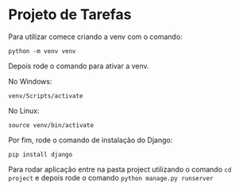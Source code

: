 # Projeto de Tarefas

Para utilizar comece criando a venv com o comando:

```
python -m venv venv
```

Depois rode o comando para ativar a venv.

No Windows:

```
venv/Scripts/activate
```

No Linux:

```
source venv/bin/activate
```

Por fim, rode o comando de instalação do Django:

```
pip install django
```

Para rodar aplicação entre na pasta project utilizando o comando `cd project` e depois rode o comando `python manage.py runserver`



